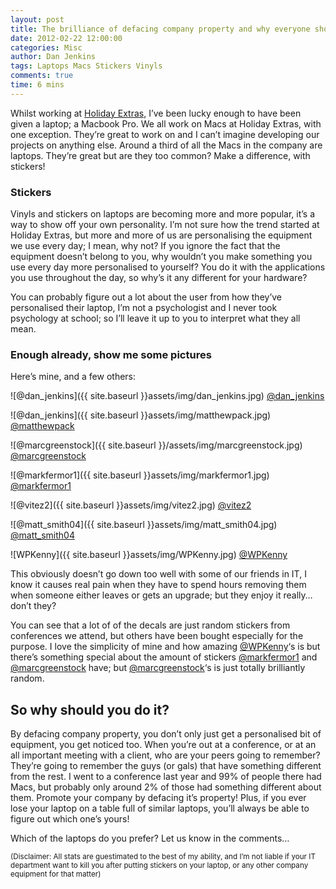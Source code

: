 ```yaml
---
layout: post
title: The brilliance of defacing company property and why everyone should do it with stickers
date: 2012-02-22 12:00:00
categories: Misc
author: Dan Jenkins
tags: Laptops Macs Stickers Vinyls
comments: true
time: 6 mins
---
```


Whilst working at [Holiday Extras](http://www.holidayextras.com), I’ve been lucky enough to have been given a laptop; a Macbook Pro. We all work on Macs at Holiday Extras, with one exception. They’re great to work on and I can’t imagine developing our projects on anything else. Around a third of all the Macs in the company are laptops. They’re great but are they too common? Make a difference, with stickers!

### Stickers
Vinyls and stickers on laptops are becoming more and more popular, it’s a way to show off your own personality. I’m not sure how the trend started at Holiday Extras, but more and more of us are personalising the equipment we use every day; I mean, why not? If you ignore the fact that the equipment doesn’t belong to you, why wouldn’t you make something you use every day more personalised to yourself? You do it with the applications you use throughout the day, so why’s it any different for your hardware?

You can probably figure out a lot about the user from how they’ve personalised their laptop, I’m not a psychologist and I never took psychology at school; so I’ll leave it up to you to interpret what they all mean.

### Enough already, show me some pictures
Here’s mine, and a few others:

![@dan_jenkins]({{ site.baseurl }}assets/img/dan_jenkins.jpg)
[@dan_jenkins](http://www.twitter.com/dan_jenkins)

![@dan_jenkins]({{ site.baseurl }}assets/img/matthewpack.jpg)
[@matthewpack](http://www.twitter.com/matthewpack)

![@marcgreenstock]({{ site.baseurl }}/assets/img/marcgreenstock.jpg)
[@marcgreenstock](http://www.twitter.com/marcgreenstock)

![@markfermor1]({{ site.baseurl }}assets/img/markfermor1.jpg)
[@markfermor1](http://www.twitter.com/markfermor1)

![@vitez2]({{ site.baseurl }}assets/img/vitez2.jpg)
[@vitez2](http://www.twitter.com/vitez2)

![@matt_smith04]({{ site.baseurl }}assets/img/matt_smith04.jpg)
[@matt_smith04](http://www.twitter.com/matt_smith04)

![WPKenny]({{ site.baseurl }}assets/img/WPKenny.jpg)
[@WPKenny](http://www.twitter.com/WPKenny)

This obviously doesn’t go down too well with some of our friends in IT, I know it causes real pain when they have to spend hours removing them when someone either leaves or gets an upgrade; but they enjoy it really… don’t they?

You can see that a lot of of the decals are just random stickers from conferences we attend, but others have been bought especially for the purpose. I love the simplicity of mine and how amazing [@WPKenny](http://www.twitter.com/WPKenny)‘s is but there’s something special about the amount of stickers [@markfermor1](http://www.twitter.com/markfermor1) and [@marcgreenstock](http://www.twitter.com/marcgreenstock) have; but [@marcgreenstock](http://www.twitter.com/marcgreenstock)‘s is just totally brilliantly random.

## So why should you do it?
By defacing company property, you don’t only just get a personalised bit of equipment, you get noticed too. When you’re out at a conference, or at an all important meeting with a client, who are your peers going to remember? They’re going to remember the guys (or gals) that have something different from the rest. I went to a conference last year and 99% of people there had Macs, but probably only around 2% of those had something different about them. Promote your company by defacing it’s property! Plus, if you ever lose your laptop on a table full of similar laptops, you’ll always be able to figure out which one’s yours!

Which of the laptops do you prefer? Let us know in the comments…

<small>(Disclaimer: All stats are guestimated to the best of my ability, and I’m not liable if your IT department want to kill you after putting stickers on your laptop, or any other company equipment for that matter)</small>